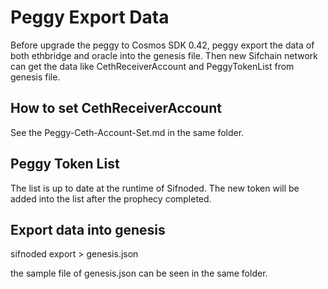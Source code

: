  # Peggy Export Data
 Before upgrade the peggy to Cosmos SDK 0.42, peggy export the data of both ethbridge and oracle into the genesis file. Then new Sifchain network can get the data like CethReceiverAccount and PeggyTokenList from genesis file.

 ## How to set CethReceiverAccount 
 See the Peggy-Ceth-Account-Set.md in the same folder.

 ## Peggy Token List
 The list is up to date at the runtime of Sifnoded. The new token will be added into the list after the prophecy completed.

 ## Export data into genesis
 sifnoded export > genesis.json
 
 the sample file of genesis.json can be seen in the same folder.